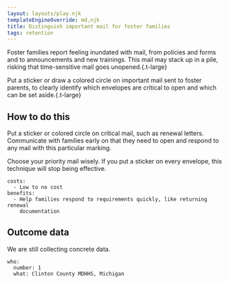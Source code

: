 ```yaml
---
layout: layouts/play.njk
templateEngineOverride: md,njk
title: Distinguish important mail for foster families
tags: retention
---
```


Foster families report feeling inundated with mail, from policies and forms and to announcements and new trainings. This mail may stack up in a pile, risking that time-sensitive mail goes unopened.{.t-large}

Put a sticker or draw a colored circle on important mail sent to foster parents, to clearly identify which envelopes are critical to open and which can be set aside.{.t-large}

## How to do this

Put a sticker or colored circle on critical mail, such as renewal letters. Communicate with families early on that they need to open and respond to any mail with this particular marking.

Choose your priority mail wisely. If you put a sticker on every envelope, this technique will stop being effective.

    costs:
      - Low to no cost
    benefits:
      - Help families respond to requirements quickly, like returning renewal
        documentation

## Outcome data

We are still collecting concrete data.

    who:
      number: 1
      what: Clinton County MDHHS, Michigan
 